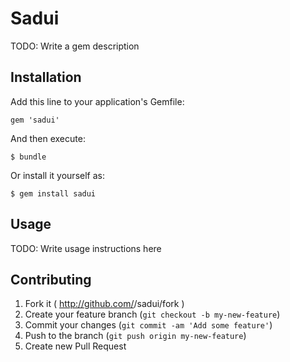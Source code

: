 # Sadui

TODO: Write a gem description

## Installation

Add this line to your application's Gemfile:

    gem 'sadui'

And then execute:

    $ bundle

Or install it yourself as:

    $ gem install sadui

## Usage

TODO: Write usage instructions here

## Contributing

1. Fork it ( http://github.com/<my-github-username>/sadui/fork )
2. Create your feature branch (`git checkout -b my-new-feature`)
3. Commit your changes (`git commit -am 'Add some feature'`)
4. Push to the branch (`git push origin my-new-feature`)
5. Create new Pull Request
